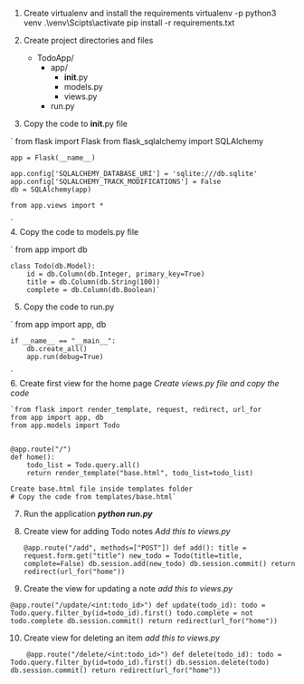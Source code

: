 1. Create virtualenv and install the requirements
    virtualenv -p python3 venv
    .\venv\Scipts\activate
    pip install -r requirements.txt


2. Create project directories and files
    - TodoApp/
        - app/
            - __init__.py
            - models.py
            - views.py
        - run.py

3. Copy the code to __init__.py file

`
    from flask import Flask
    from flask_sqlalchemy import SQLAlchemy
    
    app = Flask(__name__)
    
    app.config['SQLALCHEMY_DATABASE_URI'] = 'sqlite:///db.sqlite'
    app.config['SQLALCHEMY_TRACK_MODIFICATIONS'] = False
    db = SQLAlchemy(app)
    
    from app.views import *      
`    
4. Copy the code to models.py file

`
    from app import db

    class Todo(db.Model):
        id = db.Column(db.Integer, primary_key=True)
        title = db.Column(db.String(100))
        complete = db.Column(db.Boolean)`
        
5. Copy the code to run.py

`
    from app import app, db
    
    if __name__ == "__main__":
        db.create_all()
        app.run(debug=True)
`        
6. Create first view for the home page
    _Create views.py file and copy the code_
    
    
    `from flask import render_template, request, redirect, url_for
    from app import app, db
    from app.models import Todo
    
    
    @app.route("/")
    def home():
        todo_list = Todo.query.all()
        return render_template("base.html", todo_list=todo_list)

    Create base.html file inside templates folder
    # Copy the code from templates/base.html`
    
7. Run the application 
    **_python run.py_**
    
8. Create view for adding Todo notes
    _Add this to views.py_
    
    
    `@app.route("/add", methods=["POST"])
    def add():
        title = request.form.get("title")
        new_todo = Todo(title=title, complete=False)
        db.session.add(new_todo)
        db.session.commit()
        return redirect(url_for("home"))`
        
9. Create the view for updating a note
    _add this to views.py_
    
`
    @app.route("/update/<int:todo_id>")
    def update(todo_id):
        todo = Todo.query.filter_by(id=todo_id).first()
        todo.complete = not todo.complete
        db.session.commit()
        return redirect(url_for("home"))
        `
        
10. Create view for deleting an item
    _add this to views.py_
    

`    @app.route("/delete/<int:todo_id>")
    def delete(todo_id):
        todo = Todo.query.filter_by(id=todo_id).first()
        db.session.delete(todo)
        db.session.commit()
        return redirect(url_for("home"))`
